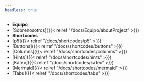 ```yaml
---
headless: true
---
```

- **Equipo**
- [Sobrenosotros]({{< relref "/docs/Equipo/aboutProject" >}})
- **Shortcodes**
- [p5]({{< relref "/docs/shortcodes/p5" >}})
- [Buttons]({{< relref "/docs/shortcodes/buttons" >}})
- [Columns]({{< relref "/docs/shortcodes/columns" >}})
- [Hints]({{< relref "/docs/shortcodes/hints" >}})
- [Katex]({{< relref "/docs/shortcodes/katex" >}})
- [Mermaid]({{< relref "/docs/shortcodes/mermaid" >}})
- [Tabs]({{< relref "/docs/shortcodes/tabs" >}})
<br />

